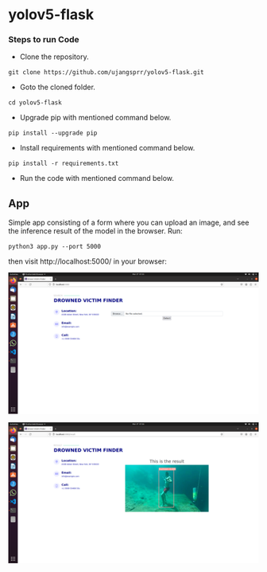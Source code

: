 # yolov5-flask

### Steps to run Code
- Clone the repository.
```
git clone https://github.com/ujangsprr/yolov5-flask.git
```
- Goto the cloned folder.
```
cd yolov5-flask
```
- Upgrade pip with mentioned command below.
```
pip install --upgrade pip
```
- Install requirements with mentioned command below.
```
pip install -r requirements.txt
```
- Run the code with mentioned command below.



## App
Simple app consisting of a form where you can upload an image, and see the inference result of the model in the browser. Run:
```
python3 app.py --port 5000
```

then visit http://localhost:5000/ in your browser:

![alt text](https://github.com/ujangsprr/yolov5-flask/blob/master/docs/Screenshot%20from%202023-03-27%2001-55-45.png?raw=true)

![alt text](https://github.com/ujangsprr/yolov5-flask/blob/master/docs/Screenshot%20from%202023-03-27%2001-56-04.png?raw=true)